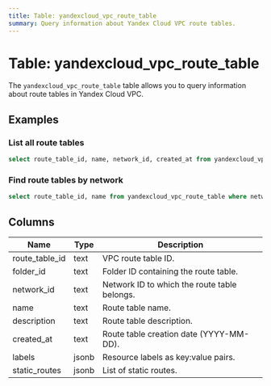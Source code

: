 ```yaml
---
title: Table: yandexcloud_vpc_route_table
summary: Query information about Yandex Cloud VPC route tables.
---
```


# Table: yandexcloud_vpc_route_table

The `yandexcloud_vpc_route_table` table allows you to query information about route tables in Yandex Cloud VPC.

## Examples

### List all route tables
```sql
select route_table_id, name, network_id, created_at from yandexcloud_vpc_route_table;
```

### Find route tables by network
```sql
select route_table_id, name from yandexcloud_vpc_route_table where network_id = 'network-123';
```

## Columns
| Name           | Type   | Description                                 |
|----------------|--------|---------------------------------------------|
| route_table_id | text   | VPC route table ID.                         |
| folder_id      | text   | Folder ID containing the route table.        |
| network_id     | text   | Network ID to which the route table belongs. |
| name           | text   | Route table name.                            |
| description    | text   | Route table description.                     |
| created_at     | text   | Route table creation date (YYYY-MM-DD).      |
| labels         | jsonb  | Resource labels as key:value pairs.          |
| static_routes  | jsonb  | List of static routes.                       | 
